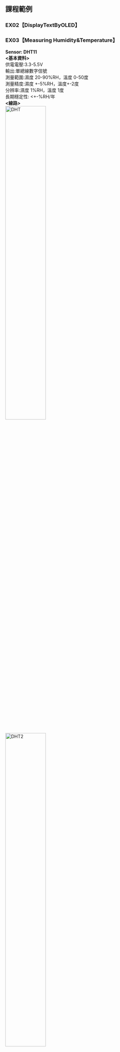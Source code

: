 ## 課程範例
### EX02【DisplayTextByOLED】 
### EX03【Measuring Humidity&Temperature】
**Sensor: DHT11** <br />
**<基本資料>** <br />
供電電壓:3.3-5.5V <br />
輸出:單總線數字信號 <br />
測量範圍:濕度 20-90%RH，溫度 0-50度 <br />
測量精度:濕度 +-5%RH，溫度+-2度 <br />
分辨率:濕度 1%RH，溫度 1度 <br />
長期穩定性: <+-%RH/年 <br />
**<線路>** <br />
 <img src="https://ppt.cc/fHpfjx@.png" width = "50%" height = "50%" alt="DHT" align=center />
 <img src="https://ppt.cc/fU6Cux@.jpg" width = "50%" height = "50%" alt="DHT2" align=center />

**<顯示成果>** <br />
<img src="https://ppt.cc/fs4Ejx@.png" width = "50%" height = "50%" alt="DHT3" align=center />

library:<a src="https://github.com/RobTillaart/Arduino">https://github.com/RobTillaart/Arduino</a>


### EX04【Measuring Temperature】
**Sensor: 防水型 DS18b20溫度感測器 100CM 長度 帶不鏽鋼探頭** <br />
**<基本資料>** <br />
探頭採用原裝 DS18B20 溫度感測器晶片, 不銹鋼管封裝 防水防潮防生鏽。<br />
不銹鋼外殼(6*50mm)，引線長度 100cm 。<br />
2. 每個探頭經過嚴格測試後獨立包裝, 3.0V-5.5V 供電 , 9-12 位可調分辨率。<br />
3. 感溫範圍寬-55℃ - +125℃<br />
4. 無需外部元件，獨特的單總線接口<br />
5. 輸出引線：紅色(VCC)，黃色(DATA)，黑色(GND)<br />
6. 需 4.7k 歐姆電阻 (or 可變電阻 10K)<br />

**<線路>** <br />

 <img src="https://ppt.cc/fxG5Kx@.jpg" width = "50%" height = "50%" alt="DHT" align=center />
 <img src="https://ppt.cc/f1DxPx@.jpg" width = "50%" height = "50%" alt="DHT" align=center />

**<顯示成果>** <br />
<img src="https://ppt.cc/faEbtx@.png" width = "50%" height = "50%" alt="DHT3" align=center />
